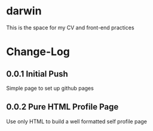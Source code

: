 # darwin
This is the space for my CV and front-end practices

# Change-Log
## 0.0.1 Initial Push
Simple page to set up github pages

## 0.0.2 Pure HTML Profile Page
Use only HTML to build a well formatted self profile page
